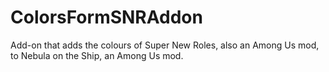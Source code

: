# ColorsFormSNRAddon
Add-on that adds the colours of Super New Roles, also an Among Us mod, to Nebula on the Ship, an Among Us mod.
